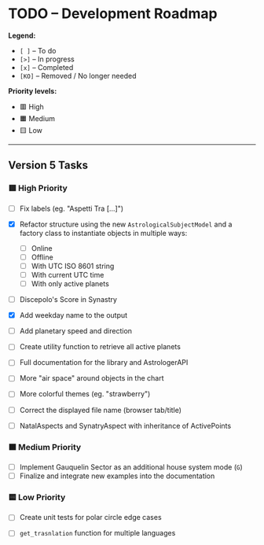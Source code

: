 # TODO – Development Roadmap

**Legend:**

- `[ ]` – To do  
- `[>]` – In progress  
- `[x]` – Completed  
- `[KO]` – Removed / No longer needed  

**Priority levels:**
- 🟥 High  
- 🟧 Medium  
- 🟨 Low  

---

## Version 5 Tasks

### 🟥 High Priority

- [ ] Fix labels  (eg. "Aspetti Tra [...]")  
- [x] Refactor structure using the new `AstrologicalSubjectModel` and a factory class to instantiate objects in multiple ways:
  - [ ] Online  
  - [ ] Offline  
  - [ ] With UTC ISO 8601 string  
  - [ ] With current UTC time  
  - [ ] With only active planets  
- [ ] Discepolo's Score in Synastry
- [x] Add weekday name to the output  
- [ ] Add planetary speed and direction  
- [ ] Create utility function to retrieve all active planets  
- [ ] Full documentation for the library and AstrologerAPI
- [ ] More "air space" around objects in the chart
- [ ] More colorful themes (eg. "strawberry")
- [ ] Correct the displayed file name (browser tab/title)
- [ ] NatalAspects and SynatryAspect with inheritance of ActivePoints


### 🟧 Medium Priority

- [ ] Implement Gauquelin Sector as an additional house system mode (`G`)
- [ ] Finalize and integrate new examples into the documentation  

### 🟨 Low Priority

- [ ] Create unit tests for polar circle edge cases
- [ ] `get_trasnlation` function for multiple languages


